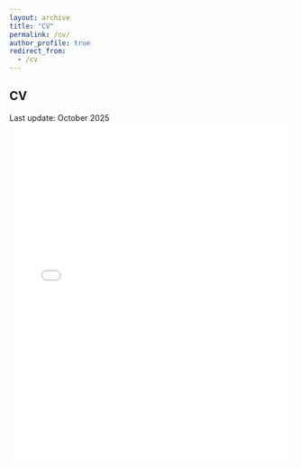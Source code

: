 ```yaml
---
layout: archive
title: "CV"
permalink: /cv/
author_profile: true
redirect_from:
  - /cv
---
```


CV
------

<!-- <iframe src="/files/CV_Rose_Deperrois_10_2025.pdf" width="100%" height="600px">
    Ce navigateur ne supporte pas l'affichage des PDFs. Vous pouvez <a href="/files/CV_Rose_Deperrois_10_2025.pdf">le télécharger ici</a>.
</iframe> -->
Last update: October 2025
<embed src="files/CV_Rose_Deperrois_10_2025.pdf" type="application/pdf" width="100%" height="600px" />

